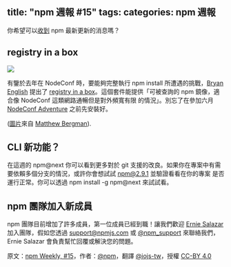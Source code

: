 title: "npm 週報 #15"
tags:
categories: npm 週報
---

你希望可以[收到](https://www.npmjs.com/npm-weekly) npm 最新更新的消息嗎？

## registry in a box

![](http://41.media.tumblr.com/a06b6aafca728319c26c695e22cd7125/tumblr_inline_nnwdwo8VkD1t68bpr_540.jpg)

有鑒於去年在 NodeConf 時，要能夠完整執行 npm install 所遭遇的挑戰，[Bryan English](https://twitter.com/bengl) 提出了 [registry in a box](https://www.npmjs.com/package/reginabox)。這個套件能提供「可被查詢的 npm 鏡像，適合像 NodeConf 這類網路通暢但是對外頻寬有限
的情況」。別忘了在參加六月 [NodeConf Adventure](http://nodeconf.com/) 之前先安裝好。

([圖片](https://secure.flickr.com/photos/matthewbergman/14565350776/in/album-72157645452192986/)來自 [Matthew Bergman](https://twitter.com/FotoVerite)).

## CLI 新功能？

在這週的 npm@next 你可以看到更多對於 git 支援的改良。如果你在專案中有需要依賴多個分支的情況，或許你會想試試 npm@2.9.1 並驗證看看在你的專案
是否運行正常。你可以透過 npm install -g npm@next 來試試看。

## npm 團隊加入新成員

npm 團隊目前增加了許多成員，第一位成員已經到職！讓我們歡迎 [Ernie Salazar](https://twitter.com/ehsalazar) 加入團隊，假如您透過 [support@npmjs.com](mailto:support@npmjs.com) 或 [@npm_support](https://twitter.com/npm_support) 來聯絡我們，Ernie Salazar 會負責幫忙回覆或解決您的問題。

原文：[npm Weekly, #15](http://blog.npmjs.org/post/118232691905/npm-weekly-15)，作者：[@npm](http://blog.npmjs.org/)，翻譯 [@iojs-tw](https://github.com/iojs/iojs-tw)，授權 [CC-BY 4.0](https://creativecommons.org/licenses/by/4.0/deed.zh_TW)
